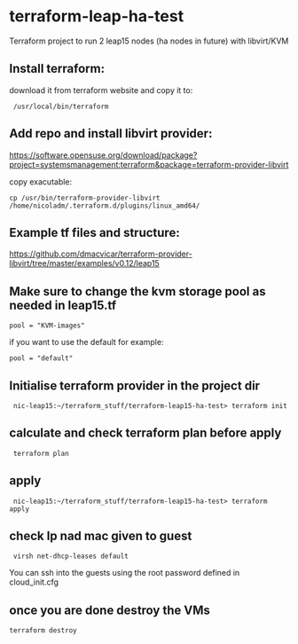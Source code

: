 # terraform-leap-ha-test

Terraform project to run 2 leap15  nodes (ha nodes in future) with libvirt/KVM

## Install terraform:

download it from terraform website and copy it to:

` /usr/local/bin/terraform`

## Add repo and install libvirt provider:

https://software.opensuse.org/download/package?project=systemsmanagement:terraform&package=terraform-provider-libvirt

copy exacutable:

`cp /usr/bin/terraform-provider-libvirt /home/nicoladm/.terraform.d/plugins/linux_amd64/`


## Example tf files and structure:
 
https://github.com/dmacvicar/terraform-provider-libvirt/tree/master/examples/v0.12/leap15

## Make sure to change the kvm storage pool as needed in leap15.tf

`pool = "KVM-images"`

if you want to use the default for example:

`pool = "default"`

## Initialise terraform provider in the project dir

` nic-leap15:~/terraform_stuff/terraform-leap15-ha-test> terraform init`

## calculate and check terraform plan before apply

` terraform plan`

## apply

` nic-leap15:~/terraform_stuff/terraform-leap15-ha-test> terraform apply`

## check Ip nad mac given to guest

` virsh net-dhcp-leases default`

You can ssh into the guests using the root password defined in cloud_init.cfg

## once you are done destroy the VMs

`terraform destroy`
